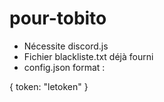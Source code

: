 # pour-tobito

- Nécessite discord.js
- Fichier blackliste.txt déjà fourni
- config.json format :

{
  token: "letoken"
}

